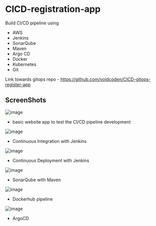 # CICD-registration-app

Build CI/CD pipeline using
- AWS
- Jenkins
- SonarQube
- Maven
- Argo CD
- Docker
- Kubernetes
- Git

Link towards gitops repo - https://github.com/voidcoden/CICD-gitops-register-app

## ScreenShots
![image](https://github.com/voidcoden/CICD-registration-app/assets/141619028/6d28e4a1-862d-4e83-928c-776314510c18)
* basic website app to test the CI/CD pipeline development

![image](https://github.com/voidcoden/CICD-registration-app/assets/141619028/babd1b3c-ea18-4bee-ac66-c8877e3ec0e9)
* Continuous Integration with Jenkins

![image](https://github.com/voidcoden/CICD-registration-app/assets/141619028/b74dbbd9-484e-4dd5-9f4e-903f447cb535)
* Continuous Deployment with Jenkins

![image](https://github.com/voidcoden/CICD-registration-app/assets/141619028/0767218b-d39c-43fa-98c2-e6aff7762e3f)
* SonarQube with Maven

![image](https://github.com/voidcoden/CICD-registration-app/assets/141619028/40a71849-8355-43ce-82d9-e4cb9b8c42d2)
* Dockerhub pipeline

![image](https://github.com/voidcoden/CICD-registration-app/assets/141619028/3ec37171-cc5c-4c78-b99e-552df381ccb7)
* ArgoCD



